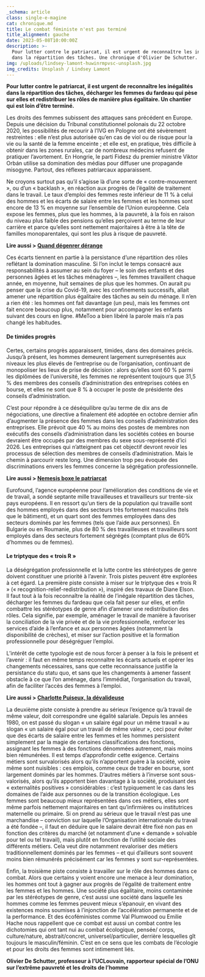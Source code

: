 ```yaml
---
_schema: article
class: single-e-magine
cat: chronique.md
title: Le combat féministe n'est pas terminé
title_alignment: gauche
date: 2023-05-08T10:00:00Z
description: >-
  Pour lutter contre le patriarcat, il est urgent de reconnaître les inégalités
  dans la répartition des tâches. Une chronique d'Olivier De Schutter.
img: /uploads/lindsey-lamont-huwinrmpvsc-unsplash.jpg
img_credits: Unsplash / Lindsey Lamont
---
```

**Pour lutter contre le patriarcat, il est urgent de reconnaître les inégalités dans la répartition des tâches, décharger les femmes du fardeau qui pèse sur elles et redistribuer les rôles de manière plus égalitaire. Un chantier qui est loin d’être terminé.**

Les droits des femmes subissent des attaques sans précédent en Europe. Depuis une décision du Tribunal constitutionnel polonais du 22 octobre 2020, les possibilités de recourir à l’IVG en Pologne ont été sévèrement restreintes : elle n’est plus autorisée qu’en cas de viol ou de risque pour la vie ou la santé de la femme enceinte ; et elle est, en pratique, très difficile à obtenir dans les zones rurales, car de nombreux médecins refusent de pratiquer l’avortement. En Hongrie, le parti Fidesz du premier ministre Viktor Orbán utilise sa domination des médias pour diffuser une propagande misogyne. Partout, des réflexes patriarcaux apparaissent.

Ne croyons surtout pas qu’il s’agisse là d’une sorte de « contre-mouvement », ou d’un « backlash », en réaction aux progrès de l’égalité de traitement dans le travail. Le taux d’emploi des femmes reste inférieur de 11 % à celui des hommes et les écarts de salaire entre les femmes et les hommes sont encore de 13 % en moyenne sur l’ensemble de l’Union européenne. Cela expose les femmes, plus que les hommes, à la pauvreté, à la fois en raison du niveau plus faible des pensions qu’elles perçoivent au terme de leur carrière et parce qu’elles sont nettement majoritaires à être à la tête de familles monoparentales, qui sont les plus à risque de pauvreté.

**Lire aussi &gt; <a target="_blank" rel="noopener" href="https://www.imagine-magazine.com/libre-acces/analyse/quand-degenrer-derange/">Quand dégenrer dérange</a>**

Ces écarts tiennent en partie à la persistance d’une répartition des rôles reflétant la domination masculine. Si l’on inclut le temps consacré aux responsabilités à assumer au sein du foyer – le soin des enfants et des personnes âgées et les tâches ménagères –, les femmes travaillent chaque année, en moyenne, huit semaines de plus que les hommes. On aurait pu penser que la crise du Covid-19, avec les confinements successifs, allait amener une répartition plus égalitaire des tâches au sein du ménage. Il n’en a rien été : les hommes ont fait davantage (un peu), mais les femmes ont fait encore beaucoup plus, notamment pour accompagner les enfants suivant des cours en ligne. \#MeToo a bien libéré la parole mais n’a pas changé les habitudes.

#### De timides progrès

Certes, certains progrès apparaissent, timides, dans des domaines précis. Jusqu’à présent, les hommes demeurent largement surreprésentés aux niveaux les plus élevés de l’entreprise ou de l’organisation, continuant de monopoliser les lieux de prise de décision : alors qu’elles sont 60 % parmi les diplômées de l’université, les femmes ne représentent toujours que 31,5 % des membres des conseils d’administration des entreprises cotées en bourse, et elles ne sont que 8 % à occuper le poste de présidente des conseils d’administration.

C’est pour répondre à ce déséquilibre qu’au terme de dix ans de négociations, une directive a finalement été adoptée en octobre dernier afin d’augmenter la présence des femmes dans les conseils d’administration des entreprises. Elle prévoit que 40 % au moins des postes de membres non exécutifs des conseils d’administration dans les sociétés cotées en bourse devraient être occupés par des membres du sexe sous-représenté d’ici 2026. Les entreprises qui n’atteignent pas cet objectif devront revoir les processus de sélection des membres de conseils d’administration. Mais le chemin à parcourir reste long. Une dimension trop peu évoquée des discriminations envers les femmes concerne la ségrégation professionnelle.

**Lire aussi &gt; <a target="_blank" rel="noopener" href="https://www.imagine-magazine.com/libre-acces/reportage/nemesis-boxe-le-patriarcat/">Nemesis boxe le patriarcat</a>**

Eurofound, l’agence européenne pour l’amélioration des conditions de vie et de travail, a sondé septante mille travailleuses et travailleurs sur trente-six pays européens. Il en ressort qu’un tiers de la population qui travaille sont des hommes employés dans des secteurs très fortement masculins (tels que le bâtiment), et un quart sont des femmes employées dans des secteurs dominés par les femmes (tels que l’aide aux personnes). En Bulgarie ou en Roumanie, plus de 80 % des travailleuses et travailleurs sont employés dans des secteurs fortement ségrégés (comptant plus de 60% d’hommes ou de femmes).

#### Le triptyque des « trois R »

La déségrégation professionnelle et la lutte contre les stéréotypes de genre doivent constituer une priorité à l’avenir. Trois pistes peuvent être explorées à cet égard. La première piste consiste à miser sur le triptyque des « trois R » (« recognition-relief-redistribution »), inspiré des travaux de Diane Elson. Il faut tout à la fois reconnaître la réalité de l’inégale répartition des tâches, décharger les femmes du fardeau que cela fait peser sur elles, et enfin combattre les stéréotypes de genre afin d’amener une redistribution des rôles. Cela signifie, par exemple, aménager le travail de manière à favoriser la conciliation de la vie privée et de la vie professionnelle, renforcer les services d’aide à l’enfance et aux personnes âgées (notamment la disponibilité de crèches), et miser sur l’action positive et la formation professionnelle pour déségréguer l’emploi.

L’intérêt de cette typologie est de nous forcer à penser à la fois le présent et l’avenir : il faut en même temps reconnaître les écarts actuels et opérer les changements nécessaires, sans que cette reconnaissance justifie la persistance du statu quo, et sans que les changements à amener fassent obstacle à ce que l’on aménage, dans l’immédiat, l’organisation du travail, afin de faciliter l’accès des femmes à l’emploi.

**Lire aussi &gt; <a target="_blank" rel="noopener" href="https://www.imagine-magazine.com/libre-acces/rencontre/charlotte-puiseux-la-devalideuse/">Charlotte Puiseux, la dévalideuse</a>**

La deuxième piste consiste à prendre au sérieux l’exigence qu’à travail de même valeur, doit correspondre une égalité salariale. Depuis les années 1980, on est passé du slogan « un salaire égal pour un même travail » au slogan « un salaire égal pour un travail de même valeur », ceci pour éviter que des écarts de salaire entre les femmes et les hommes persistent simplement par la magie de certaines classifications des fonctions, assignant les femmes à des fonctions dénommées autrement, mais moins bien rémunérées. Il est temps d’approfondir cette exigence. Certains métiers sont survalorisés alors qu’ils n’apportent guère à la société, voire même sont nuisibles : ces emplois, comme ceux de trader en bourse, sont largement dominés par les hommes. D’autres métiers à l’inverse sont sous-valorisés, alors qu’ils apportent bien davantage à la société, produisant des « externalités positives » considérables : c’est typiquement le cas dans les domaines de l’aide aux personnes ou de la transition écologique. Les femmes sont beaucoup mieux représentées dans ces métiers, elles sont même parfois nettement majoritaires en tant qu’infirmières ou institutrices maternelle ou primaire. Si on prend au sérieux que le travail n’est pas une marchandise – conviction sur laquelle l’Organisation internationale du travail a été fondée –, il faut en déduire que le salaire devrait être fixé non pas en fonction des critères du marché (et notamment d’une « demande » solvable pour tel ou tel travail), mais plutôt en fonction de l’utilité sociale des différents métiers. Cela veut dire notamment revaloriser des métiers traditionnellement dominés par les femmes – et qui d’ailleurs sont souvent moins bien rémunérés précisément car les femmes y sont sur-représentées.

Enfin, la troisième piste consiste à travailler sur le rôle des hommes dans ce combat. Alors que certains y voient encore une menace à leur domination, les hommes ont tout à gagner aux progrès de l’égalité de traitement entre les femmes et les hommes. Une société plus égalitaire, moins contaminée par les stéréotypes de genre, c’est aussi une société dans laquelle les hommes comme les femmes peuvent mieux s’épanouir, en vivant des existences moins soumises à l’injonction de l’accélération permanente et de la performance. Et des écoféministes comme Val Plumwood ou Emilie Hache nous rappellent que ce combat est aussi un combat contre les dichotomies qui ont tant nui au combat écologique, pensée/ corps, culture/nature, abstrait/concret, universel/particulier, derrière lesquelles gît toujours le masculin/féminin. C’est en ce sens que les combats de l’écologie et pour les droits des femmes sont intimement liés.

**Olivier De Schutter, professeur à l’UCLouvain, rapporteur spécial de l’ONU sur l’extrême pauvreté et les droits de l’homme**